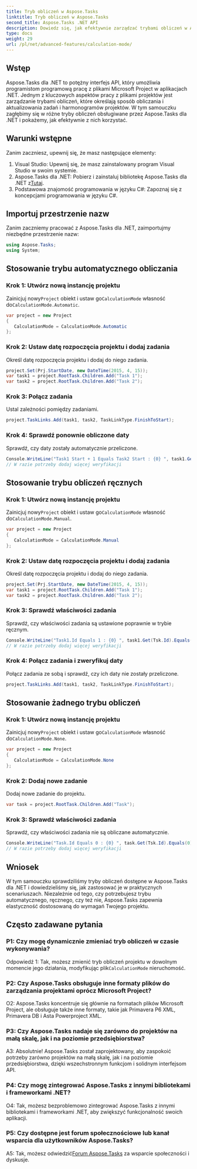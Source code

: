 ```yaml
---
title: Tryb obliczeń w Aspose.Tasks
linktitle: Tryb obliczeń w Aspose.Tasks
second_title: Aspose.Tasks .NET API
description: Dowiedz się, jak efektywnie zarządzać trybami obliczeń w Aspose.Tasks dla .NET, aby usprawnić planowanie projektów i zależności między zadaniami.
type: docs
weight: 29
url: /pl/net/advanced-features/calculation-mode/
---
```

## Wstęp

Aspose.Tasks dla .NET to potężny interfejs API, który umożliwia programistom programową pracę z plikami Microsoft Project w aplikacjach .NET. Jednym z kluczowych aspektów pracy z plikami projektów jest zarządzanie trybami obliczeń, które określają sposób obliczania i aktualizowania zadań i harmonogramów projektów. W tym samouczku zagłębimy się w różne tryby obliczeń obsługiwane przez Aspose.Tasks dla .NET i pokażemy, jak efektywnie z nich korzystać.

## Warunki wstępne

Zanim zaczniesz, upewnij się, że masz następujące elementy:

1. Visual Studio: Upewnij się, że masz zainstalowany program Visual Studio w swoim systemie.
2.  Aspose.Tasks dla .NET: Pobierz i zainstaluj bibliotekę Aspose.Tasks dla .NET z[Tutaj](https://releases.aspose.com/tasks/net/).
3. Podstawowa znajomość programowania w języku C#: Zapoznaj się z koncepcjami programowania w języku C#.

## Importuj przestrzenie nazw

Zanim zaczniemy pracować z Aspose.Tasks dla .NET, zaimportujmy niezbędne przestrzenie nazw:

```csharp
using Aspose.Tasks;
using System;


```

## Stosowanie trybu automatycznego obliczania

### Krok 1: Utwórz nową instancję projektu

 Zainicjuj nowy`Project` obiekt i ustaw go`CalculationMode` własność do`CalculationMode.Automatic`.

```csharp
var project = new Project
{
   CalculationMode = CalculationMode.Automatic
};
```

### Krok 2: Ustaw datę rozpoczęcia projektu i dodaj zadania

Określ datę rozpoczęcia projektu i dodaj do niego zadania.

```csharp
project.Set(Prj.StartDate, new DateTime(2015, 4, 15));
var task1 = project.RootTask.Children.Add("Task 1");
var task2 = project.RootTask.Children.Add("Task 2");
```

### Krok 3: Połącz zadania

Ustal zależności pomiędzy zadaniami.

```csharp
project.TaskLinks.Add(task1, task2, TaskLinkType.FinishToStart);
```

### Krok 4: Sprawdź ponownie obliczone daty

Sprawdź, czy daty zostały automatycznie przeliczone.

```csharp
Console.WriteLine("Task1 Start + 1 Equals Task2 Start : {0} ", task1.Get(Tsk.Start).AddDays(1).Equals(task2.Get(Tsk.Start)));
// W razie potrzeby dodaj więcej weryfikacji
```

## Stosowanie trybu obliczeń ręcznych

### Krok 1: Utwórz nową instancję projektu

 Zainicjuj nowy`Project` obiekt i ustaw go`CalculationMode` własność do`CalculationMode.Manual`.

```csharp
var project = new Project
{
   CalculationMode = CalculationMode.Manual
};
```

### Krok 2: Ustaw datę rozpoczęcia projektu i dodaj zadania

Określ datę rozpoczęcia projektu i dodaj do niego zadania.

```csharp
project.Set(Prj.StartDate, new DateTime(2015, 4, 15));
var task1 = project.RootTask.Children.Add("Task 1");
var task2 = project.RootTask.Children.Add("Task 2");
```

### Krok 3: Sprawdź właściwości zadania

Sprawdź, czy właściwości zadania są ustawione poprawnie w trybie ręcznym.

```csharp
Console.WriteLine("Task1.Id Equals 1 : {0} ", task1.Get(Tsk.Id).Equals(1));
// W razie potrzeby dodaj więcej weryfikacji
```

### Krok 4: Połącz zadania i zweryfikuj daty

Połącz zadania ze sobą i sprawdź, czy ich daty nie zostały przeliczone.

```csharp
project.TaskLinks.Add(task1, task2, TaskLinkType.FinishToStart);
```

## Stosowanie żadnego trybu obliczeń

### Krok 1: Utwórz nową instancję projektu

 Zainicjuj nowy`Project` obiekt i ustaw go`CalculationMode` własność do`CalculationMode.None`.

```csharp
var project = new Project
{
   CalculationMode = CalculationMode.None
};
```

### Krok 2: Dodaj nowe zadanie

Dodaj nowe zadanie do projektu.

```csharp
var task = project.RootTask.Children.Add("Task");
```

### Krok 3: Sprawdź właściwości zadania

Sprawdź, czy właściwości zadania nie są obliczane automatycznie.

```csharp
Console.WriteLine("Task.Id Equals 0 : {0} ", task.Get(Tsk.Id).Equals(0));
// W razie potrzeby dodaj więcej weryfikacji
```

## Wniosek

W tym samouczku sprawdziliśmy tryby obliczeń dostępne w Aspose.Tasks dla .NET i dowiedzieliśmy się, jak zastosować je w praktycznych scenariuszach. Niezależnie od tego, czy potrzebujesz trybu automatycznego, ręcznego, czy też nie, Aspose.Tasks zapewnia elastyczność dostosowaną do wymagań Twojego projektu.

## Często zadawane pytania

### P1: Czy mogę dynamicznie zmieniać tryb obliczeń w czasie wykonywania?

Odpowiedź 1: Tak, możesz zmienić tryb obliczeń projektu w dowolnym momencie jego działania, modyfikując plik`CalculationMode` nieruchomość.

### P2: Czy Aspose.Tasks obsługuje inne formaty plików do zarządzania projektami oprócz Microsoft Project?

O2: Aspose.Tasks koncentruje się głównie na formatach plików Microsoft Project, ale obsługuje także inne formaty, takie jak Primavera P6 XML, Primavera DB i Asta Powerproject XML.

### P3: Czy Aspose.Tasks nadaje się zarówno do projektów na małą skalę, jak i na poziomie przedsiębiorstwa?

A3: Absolutnie! Aspose.Tasks został zaprojektowany, aby zaspokoić potrzeby zarówno projektów na małą skalę, jak i na poziomie przedsiębiorstwa, dzięki wszechstronnym funkcjom i solidnym interfejsom API.

### P4: Czy mogę zintegrować Aspose.Tasks z innymi bibliotekami i frameworkami .NET?

O4: Tak, możesz bezproblemowo zintegrować Aspose.Tasks z innymi bibliotekami i frameworkami .NET, aby zwiększyć funkcjonalność swoich aplikacji.

### P5: Czy dostępne jest forum społecznościowe lub kanał wsparcia dla użytkowników Aspose.Tasks?

 A5: Tak, możesz odwiedzić[Forum Aspose.Tasks](https://forum.aspose.com/c/tasks/15) za wsparcie społeczności i dyskusje.